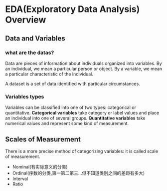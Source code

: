 # EDA(Exploratory Data Analysis) Overview
## Data and Variables
### what are the datas?
Data are pieces of information about individuals organized into variables. 
By an individual, we mean a particular person or object.
By a variable, we mean a particular characteristic of the individual.

A dataset is a set of data identified with particular circumstances. 
### Variables types
Variables can be classified into one of two types: categorical or quantitative.
**Categorical variables** take category or label values and place an individual into one of several groups. 
**Quantitative variables** take numerical values and represent some kind of measurement.
## Scales of Measurement
There is a more precise method of categorizing variables: it is called scale of measurement. 
- Nominal(有实际意义的分类)
- Ordinal(序数的分类,第一第二第三...但不知道类别之间的差距有多大)
- Interval
- Ratio